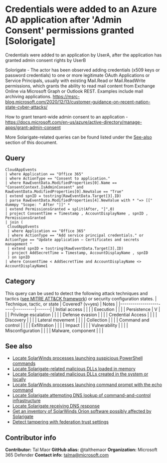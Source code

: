 # Credentials were added to an Azure AD application after 'Admin Consent' permissions granted [Solorigate]
Credentials were added to an application by UserA, after the application has granted admin consent rights by UserB

Solorigate - The actor has been observed adding credentials (x509 keys or password credentials) to one or more legitimate OAuth Applications or Service Principals, usually with existing Mail.Read or Mail.ReadWrite permissions, which grants the ability to read mail content from Exchange Online via Microsoft Graph or Outlook REST. Examples include mail archiving applications.
https://msrc-blog.microsoft.com/2020/12/13/customer-guidance-on-recent-nation-state-cyber-attacks/

How to grant tenant-wide admin consent to an application -
https://docs.microsoft.com/en-us/azure/active-directory/manage-apps/grant-admin-consent

More Solarigate-related queries can be found listed under the [See-also](#see-also) section of this document.

## Query
```
CloudAppEvents
| where Application == "Office 365"
| where ActionType == "Consent to application."
| where RawEventData.ModifiedProperties[0].Name == "ConsentContext.IsAdminConsent" and RawEventData.ModifiedProperties[0].NewValue == "True"
| extend spnID = tostring(RawEventData.Target[3].ID)
| parse RawEventData.ModifiedProperties[4].NewValue with * "=> [[" dummpy "Scope: " After "]]" *
| extend PermissionsGranted = split(After, "]",0)
| project ConsentTime = Timestamp , AccountDisplayName , spnID , PermissionsGranted
| join (
 CloudAppEvents
 | where Application == "Office 365"
 | where ActionType == "Add service principal credentials." or ActionType == "Update application – Certificates and secrets management "
 | extend spnID = tostring(RawEventData.Target[3].ID) 
 | project AddSecretTime = Timestamp, AccountDisplayName , spnID 
 ) on spnID 
| where ConsentTime < AddSecretTime and AccountDisplayName <> AccountDisplayName1
```
## Category
This query can be used to detect the following attack techniques and tactics ([see MITRE ATT&CK framework](https://attack.mitre.org/)) or security configuration states.
| Technique, tactic, or state | Covered? (v=yes) | Notes |
|------------------------|----------|-------|
| Initial access |  |  |
| Execution |  |  |
| Persistence | V |  | 
| Privilege escalation |  |  |
| Defense evasion |  |  | 
| Credential Access |  |  | 
| Discovery |  |  | 
| Lateral movement |  |  | 
| Collection |  |  | 
| Command and control |  |  | 
| Exfiltration |  |  | 
| Impact |  |  |
| Vulnerability |  |  |
| Misconfiguration |  |  |
| Malware, component |  |  |

## See also

* [Locate SolarWinds processes launching suspicious PowerShell commands](../Campaigns/solarigate-launching-base64-powershell.md)
* [Locate Solarigate-related malicious DLLs loaded in memory](../Campaigns/solorigate-locate-dll-loaded-in-memory.md)
* [Locate Solarigate-related malicious DLLs created in the system or locally](../Campaigns/solarigate-locate-dll-created-locally.md)
* [Locate SolarWinds processes launching command prompt with the echo command](../Campaigns/solarigate-launching-cmd-echo.md)
* [Locate Solarigate attempting DNS lookup of command-and-control infrastructure](../Campaigns/solarigate-c2-lookup-from-nonbrowser.md)
* [Locate Solarigate receiving DNS response](../Campaigns/solarigate-c2-lookup-response.md)
* [Get an inventory of SolarWinds Orion software possibly affected by Solarigate](../Campaigns/solarigate-possible-affected-software-orion.md)
* [Detect tampering with federation trust settings](../Defense%20evasion/tampering-w-federation-trust-settings.md)

## Contributor info
**Contributor:** Tal Maor
**GitHub alias:** @talthemaor
**Organization:** Microsoft 365 Defender
**Contact info:** talma@microsoft.com
